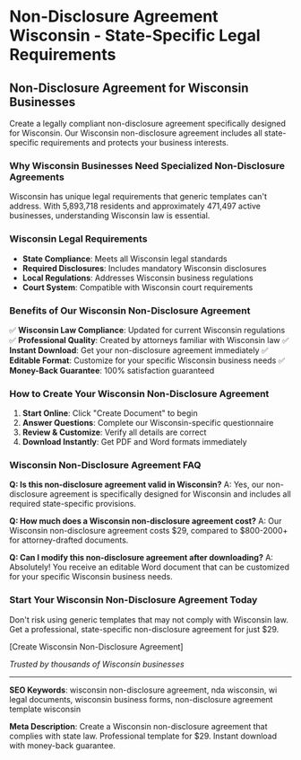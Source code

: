 # Non-Disclosure Agreement Wisconsin - State-Specific Legal Requirements

## Non-Disclosure Agreement for Wisconsin Businesses

Create a legally compliant non-disclosure agreement specifically designed for Wisconsin. Our Wisconsin non-disclosure agreement includes all state-specific requirements and protects your business interests.

### Why Wisconsin Businesses Need Specialized Non-Disclosure Agreements

Wisconsin has unique legal requirements that generic templates can't address. With 5,893,718 residents and approximately 471,497 active businesses, understanding Wisconsin law is essential.

### Wisconsin Legal Requirements

- **State Compliance**: Meets all Wisconsin legal standards
- **Required Disclosures**: Includes mandatory Wisconsin disclosures
- **Local Regulations**: Addresses Wisconsin business regulations
- **Court System**: Compatible with Wisconsin court requirements

### Benefits of Our Wisconsin Non-Disclosure Agreement

✅ **Wisconsin Law Compliance**: Updated for current Wisconsin regulations
✅ **Professional Quality**: Created by attorneys familiar with Wisconsin law
✅ **Instant Download**: Get your non-disclosure agreement immediately
✅ **Editable Format**: Customize for your specific Wisconsin business needs
✅ **Money-Back Guarantee**: 100% satisfaction guaranteed

### How to Create Your Wisconsin Non-Disclosure Agreement

1. **Start Online**: Click "Create Document" to begin
2. **Answer Questions**: Complete our Wisconsin-specific questionnaire
3. **Review & Customize**: Verify all details are correct
4. **Download Instantly**: Get PDF and Word formats immediately

### Wisconsin Non-Disclosure Agreement FAQ

**Q: Is this non-disclosure agreement valid in Wisconsin?**
A: Yes, our non-disclosure agreement is specifically designed for Wisconsin and includes all required state-specific provisions.

**Q: How much does a Wisconsin non-disclosure agreement cost?**
A: Our Wisconsin non-disclosure agreement costs $29, compared to $800-2000+ for attorney-drafted documents.

**Q: Can I modify this non-disclosure agreement after downloading?**
A: Absolutely! You receive an editable Word document that can be customized for your specific Wisconsin business needs.

### Start Your Wisconsin Non-Disclosure Agreement Today

Don't risk using generic templates that may not comply with Wisconsin law. Get a professional, state-specific non-disclosure agreement for just $29.

[Create Wisconsin Non-Disclosure Agreement]

_Trusted by thousands of Wisconsin businesses_

---

**SEO Keywords**: wisconsin non-disclosure agreement, nda wisconsin, wi legal documents, wisconsin business forms, non-disclosure agreement template wisconsin

**Meta Description**: Create a Wisconsin non-disclosure agreement that complies with state law. Professional template for $29. Instant download with money-back guarantee.
